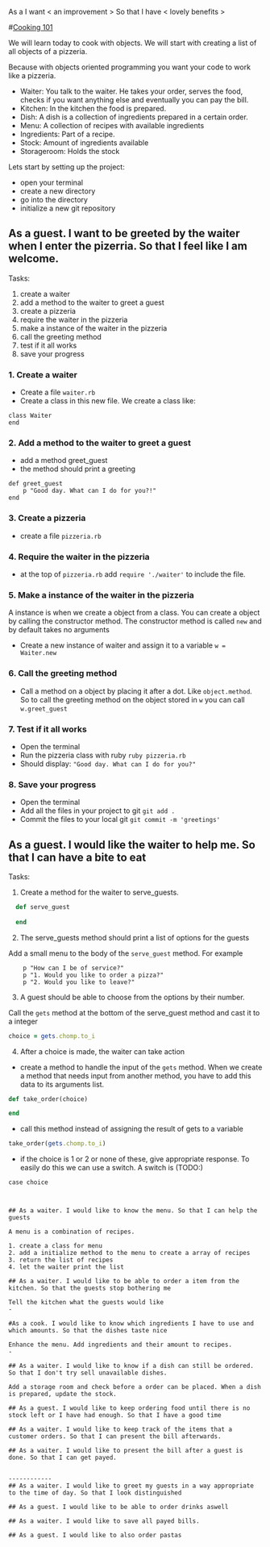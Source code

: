As a <specific user>
I want < an improvement >
So that I have < lovely benefits >

#[Cooking 101](http://s2.quickmeme.com/img/3c/3ca2955b995c2b02bf1d821a8cf7066c5689eb3e2a4ebc7a80bfdf501290669c.jpg)

We will learn today to cook with objects. We will start with creating a list of all objects of a pizzeria. 

Because with objects oriented programming you want your code to work like a pizzeria. 

- Waiter: You talk to the waiter. He takes your order, serves the food, checks if you want anything else and eventually you can pay the bill. 
- Kitchen: In the kitchen the food is prepared.
- Dish: A dish is a collection of ingredients prepared in a certain order.
- Menu: A collection of recipes with available ingredients
- Ingredients: Part of a recipe. 
- Stock: Amount of ingredients available
- Storageroom: Holds the stock

Lets start by setting up the project:

- open your terminal
- create a new directory 
- go into the directory
- initialize a new git repository

## As a guest. I want to be greeted by the waiter when I enter the pizerria. So that I feel like I am welcome.

Tasks:
1. create a waiter
2. add a method to the waiter to greet a guest
3. create a pizzeria
4. require the waiter in the pizzeria
5. make a instance of the waiter in the pizzeria
6. call the greeting method
7. test if it all works
8. save your progress

### 1. Create a waiter
- Create a file `waiter.rb`
- Create a class in this new file. We create a class like: 

```
class Waiter
end
```

### 2. Add a method to the waiter to greet a guest

- add a method greet_guest
- the method should print a greeting

```
def greet_guest
	p "Good day. What can I do for you?!"
end
```

### 3. Create a pizzeria
- create a file `pizzeria.rb`

### 4. Require the waiter in the pizzeria
- at the top of `pizzeria.rb` add `require './waiter'` to include the file.

### 5. Make a instance of the waiter in the pizzeria

A instance is when we create a object from a class. You can create a object by calling the constructor method. The constructor method is called `new` and by default takes no arguments 

- Create a new instance of waiter and assign it to a variable `w = Waiter.new`

### 6. Call the greeting method

- Call a method on a object by placing it after a dot. Like `object.method`. So to call the greeting method on the object stored in `w` you can call `w.greet_guest`

### 7. Test if it all works

- Open the terminal
- Run the pizzeria class with ruby `ruby pizzeria.rb`
- Should display: `"Good day. What can I do for you?"`

### 8. Save your progress

- Open the terminal
- Add all the files in your project to git `git add .`
- Commit the files to your local git `git commit -m 'greetings'`

## As a guest. I would like the waiter to help me. So that I can have a bite to eat

Tasks:

1. Create a method for the waiter to serve_guests.
 
```ruby
  def serve_guest
    
  end
```
 
2. The serve_guests method should print a list of options for the guests

Add a small menu to the body of the `serve_guest` method. For example

```
    p "How can I be of service?"
    p "1. Would you like to order a pizza?"
    p "2. Would you like to leave?"
```    

3. A guest should be able to choose from the options by their number.

Call the `gets` method at the bottom of the serve_guest method and cast it to a integer 
 
```ruby
choice = gets.chomp.to_i  
``` 

4. After a choice is made, the waiter can take action

- create a method to handle the input of the `gets` method. When we create a method that needs input from another method, you have to add this data to its arguments list. 

```ruby
def take_order(choice)

end
```

- call this method instead of assigning the result of gets to a variable

```ruby
take_order(gets.chomp.to_i)
```

- if the choice is 1 or 2 or none of these, give appropriate response. To easily do this we can use a switch. A switch is (TODO:)

```
case choice



## As a waiter. I would like to know the menu. So that I can help the guests

A menu is a combination of recipes. 

1. create a class for menu
2. add a initialize method to the menu to create a array of recipes
3. return the list of recipes
4. let the waiter print the list

## As a waiter. I would like to be able to order a item from the kitchen. So that the guests stop bothering me

Tell the kitchen what the guests would like
- 

#As a cook. I would like to know which ingredients I have to use and which amounts. So that the dishes taste nice

Enhance the menu. Add ingredients and their amount to recipes.
- 

## As a waiter. I would like to know if a dish can still be ordered. So that I don't try sell unavailable dishes.

Add a storage room and check before a order can be placed. When a dish is prepared, update the stock.

## As a guest. I would like to keep ordering food until there is no stock left or I have had enough. So that I have a good time

## As a waiter. I would like to keep track of the items that a customer orders. So that I can present the bill afterwards.

## As a waiter. I would like to present the bill after a guest is done. So that I can get payed.


------------
## As a waiter. I would like to greet my guests in a way appropriate to the time of day. So that I look distinguished

## As a guest. I would like to be able to order drinks aswell

## As a waiter. I would like to save all payed bills.

## As a guest. I would like to also order pastas





